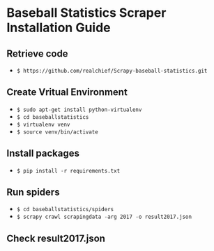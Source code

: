# Baseball Statistics Scraper Installation Guide

## Retrieve code

* `$ https://github.com/realchief/Scrapy-baseball-statistics.git`

## Create Vritual Environment

* `$ sudo apt-get install python-virtualenv`
* `$ cd baseballstatistics`
* `$ virtualenv venv`
* `$ source venv/bin/activate`


## Install packages

* `$ pip install -r requirements.txt`


## Run spiders

* `$ cd baseballstatistics/spiders`
* `$ scrapy crawl scrapingdata -arg 2017 -o result2017.json`

## Check result2017.json
